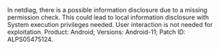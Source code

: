In netdiag, there is a possible information disclosure due to a missing permission check. This could lead to local information disclosure with System execution privileges needed. User interaction is not needed for exploitation. Product: Android; Versions: Android-11; Patch ID: ALPS05475124.